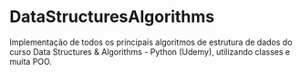 # DataStructuresAlgorithms
Implementação de todos os principais algoritmos de estrutura de dados do curso Data Structures &amp; Algorithms - Python (Udemy), utilizando classes e muita POO.
